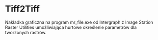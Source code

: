 # Tiff2Tiff
Nakładka graficzna na program mr_file.exe od Intergraph z Image Station Raster Utilities umożliwiająca hurtowe określenie parametrów dla tworzonych rastrów.
